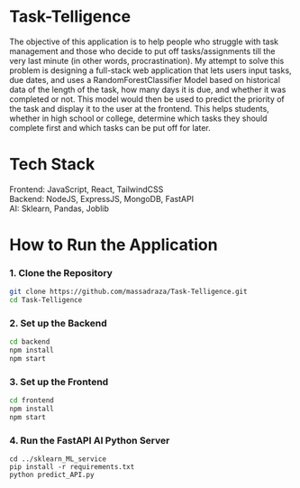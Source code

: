 # Task-Telligence
The objective of this application is to help people who struggle with task management and those who decide to put off tasks/assignments till the very last minute (in other words, procrastination).
My attempt to solve this problem is designing a full-stack web application that lets users input tasks, due dates, and uses a RandomForestClassifier Model based on historical data of the length of the task, how many days it is due, and whether it was completed or not. This model would then be used to predict the priority of the task and display it to the user at the frontend.
This helps students, whether in high school or college, determine which tasks they should complete first and which tasks can be put off for later.

# Tech Stack

Frontend: JavaScript, React, TailwindCSS <br>
Backend: NodeJS, ExpressJS, MongoDB, FastAPI <br>
AI: Sklearn, Pandas, Joblib <br>

# How to Run the Application

### 1. Clone the Repository

```bash
git clone https://github.com/massadraza/Task-Telligence.git
cd Task-Telligence
```
### 2. Set up the Backend
```bash
cd backend
npm install
npm start
```

### 3. Set up the Frontend
```bash
cd frontend
npm install
npm start
```

### 4. Run the FastAPI AI Python Server
```
cd ../sklearn_ML_service
pip install -r requirements.txt
python predict_API.py
```



